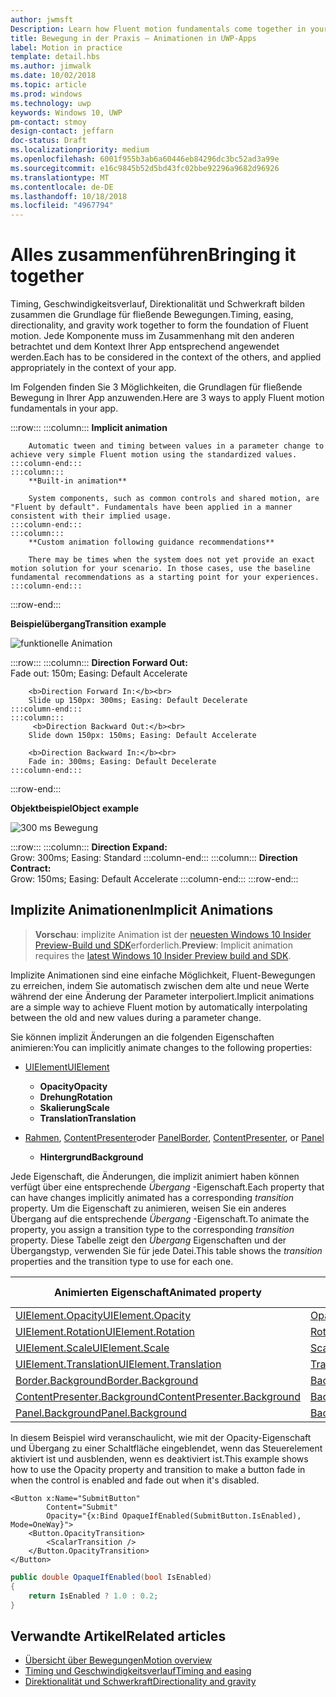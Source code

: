 ```yaml
---
author: jwmsft
Description: Learn how Fluent motion fundamentals come together in your app.
title: Bewegung in der Praxis – Animationen in UWP-Apps
label: Motion in practice
template: detail.hbs
ms.author: jimwalk
ms.date: 10/02/2018
ms.topic: article
ms.prod: windows
ms.technology: uwp
keywords: Windows 10, UWP
pm-contact: stmoy
design-contact: jeffarn
doc-status: Draft
ms.localizationpriority: medium
ms.openlocfilehash: 6001f955b3ab6a60446eb84296dc3bc52ad3a99e
ms.sourcegitcommit: e16c9845b52d5bd43fc02bbe92296a9682d96926
ms.translationtype: MT
ms.contentlocale: de-DE
ms.lasthandoff: 10/18/2018
ms.locfileid: "4967794"
---
```

# <a name="bringing-it-together"></a><span data-ttu-id="87e33-103">Alles zusammenführen</span><span class="sxs-lookup"><span data-stu-id="87e33-103">Bringing it together</span></span>

<span data-ttu-id="87e33-104">Timing, Geschwindigkeitsverlauf, Direktionalität und Schwerkraft bilden zusammen die Grundlage für fließende Bewegungen.</span><span class="sxs-lookup"><span data-stu-id="87e33-104">Timing, easing, directionality, and gravity work together to form the foundation of Fluent motion.</span></span> <span data-ttu-id="87e33-105">Jede Komponente muss im Zusammenhang mit den anderen betrachtet und dem Kontext Ihrer App entsprechend angewendet werden.</span><span class="sxs-lookup"><span data-stu-id="87e33-105">Each has to be considered in the context of the others, and applied appropriately in the context of your app.</span></span>

<span data-ttu-id="87e33-106">Im Folgenden finden Sie 3 Möglichkeiten, die Grundlagen für fließende Bewegung in Ihrer App anzuwenden.</span><span class="sxs-lookup"><span data-stu-id="87e33-106">Here are 3 ways to apply Fluent motion fundamentals in your app.</span></span>

:::row:::
    :::column:::
        **Implicit animation**

        Automatic tween and timing between values in a parameter change to achieve very simple Fluent motion using the standardized values.
    :::column-end:::
    :::column:::
        **Built-in animation**

        System components, such as common controls and shared motion, are "Fluent by default". Fundamentals have been applied in a manner consistent with their implied usage.
    :::column-end:::
    :::column:::
        **Custom animation following guidance recommendations**

        There may be times when the system does not yet provide an exact motion solution for your scenario. In those cases, use the baseline fundamental recommendations as a starting point for your experiences.
    :::column-end:::
:::row-end:::

**<span data-ttu-id="87e33-107">Beispielübergang</span><span class="sxs-lookup"><span data-stu-id="87e33-107">Transition example</span></span>**

![funktionelle Animation](images/pageRefresh.gif)

:::row:::
    :::column:::
        <b>Direction Forward Out:</b><br>
        Fade out: 150m; Easing: Default Accelerate

        <b>Direction Forward In:</b><br>
        Slide up 150px: 300ms; Easing: Default Decelerate
    :::column-end:::
    :::column:::
         <b>Direction Backward Out:</b><br>
        Slide down 150px: 150ms; Easing: Default Accelerate

        <b>Direction Backward In:</b><br>
        Fade in: 300ms; Easing: Default Decelerate
    :::column-end:::
:::row-end:::

**<span data-ttu-id="87e33-109">Objektbeispiel</span><span class="sxs-lookup"><span data-stu-id="87e33-109">Object example</span></span>**

 ![300 ms Bewegung](images/control.gif)

:::row:::
    :::column:::
        <b>Direction Expand:</b><br>
        Grow: 300ms; Easing: Standard
    :::column-end:::
    :::column:::
        <b>Direction Contract:</b><br>
        Grow: 150ms; Easing: Default Accelerate
    :::column-end:::
:::row-end:::

## <a name="implicit-animations"></a><span data-ttu-id="87e33-111">Implizite Animationen</span><span class="sxs-lookup"><span data-stu-id="87e33-111">Implicit Animations</span></span>

> <span data-ttu-id="87e33-112">**Vorschau**: implizite Animation ist der [neuesten Windows 10 Insider Preview-Build und SDK](https://insider.windows.com/for-developers/)erforderlich.</span><span class="sxs-lookup"><span data-stu-id="87e33-112">**Preview**: Implicit animation requires the [latest Windows 10 Insider Preview build and SDK](https://insider.windows.com/for-developers/).</span></span>

<span data-ttu-id="87e33-113">Implizite Animationen sind eine einfache Möglichkeit, Fluent-Bewegungen zu erreichen, indem Sie automatisch zwischen dem alte und neue Werte während der eine Änderung der Parameter interpoliert.</span><span class="sxs-lookup"><span data-stu-id="87e33-113">Implicit animations are a simple way to achieve Fluent motion by automatically interpolating between the old and new values during a parameter change.</span></span>

<span data-ttu-id="87e33-114">Sie können implizit Änderungen an die folgenden Eigenschaften animieren:</span><span class="sxs-lookup"><span data-stu-id="87e33-114">You can implicitly animate changes to the following properties:</span></span>

- [<span data-ttu-id="87e33-115">UIElement</span><span class="sxs-lookup"><span data-stu-id="87e33-115">UIElement</span></span>](/uwp/api/windows.ui.xaml.uielement)
  - **<span data-ttu-id="87e33-116">Opacity</span><span class="sxs-lookup"><span data-stu-id="87e33-116">Opacity</span></span>**
  - **<span data-ttu-id="87e33-117">Drehung</span><span class="sxs-lookup"><span data-stu-id="87e33-117">Rotation</span></span>**
  - **<span data-ttu-id="87e33-118">Skalierung</span><span class="sxs-lookup"><span data-stu-id="87e33-118">Scale</span></span>**
  - **<span data-ttu-id="87e33-119">Translation</span><span class="sxs-lookup"><span data-stu-id="87e33-119">Translation</span></span>**

- <span data-ttu-id="87e33-120">[Rahmen](/uwp/api/windows.ui.xaml.controls.border), [ContentPresenter](/uwp/api/windows.ui.xaml.controls.contentpresenter)oder [Panel](/uwp/api/windows.ui.xaml.controls.panel)</span><span class="sxs-lookup"><span data-stu-id="87e33-120">[Border](/uwp/api/windows.ui.xaml.controls.border), [ContentPresenter](/uwp/api/windows.ui.xaml.controls.contentpresenter), or [Panel](/uwp/api/windows.ui.xaml.controls.panel)</span></span>
  - **<span data-ttu-id="87e33-121">Hintergrund</span><span class="sxs-lookup"><span data-stu-id="87e33-121">Background</span></span>**

<span data-ttu-id="87e33-122">Jede Eigenschaft, die Änderungen, die implizit animiert haben können verfügt über eine entsprechende _Übergang_ -Eigenschaft.</span><span class="sxs-lookup"><span data-stu-id="87e33-122">Each property that can have changes implicitly animated has a corresponding _transition_ property.</span></span> <span data-ttu-id="87e33-123">Um die Eigenschaft zu animieren, weisen Sie ein anderes Übergang auf die entsprechende _Übergang_ -Eigenschaft.</span><span class="sxs-lookup"><span data-stu-id="87e33-123">To animate the property, you assign a transition type to the corresponding _transition_ property.</span></span> <span data-ttu-id="87e33-124">Diese Tabelle zeigt den _Übergang_ Eigenschaften und der Übergangstyp, verwenden Sie für jede Datei.</span><span class="sxs-lookup"><span data-stu-id="87e33-124">This table shows the _transition_ properties and the transition type to use for each one.</span></span>

| <span data-ttu-id="87e33-125">Animierten Eigenschaft</span><span class="sxs-lookup"><span data-stu-id="87e33-125">Animated property</span></span> | <span data-ttu-id="87e33-126">Übergang-Eigenschaft</span><span class="sxs-lookup"><span data-stu-id="87e33-126">Transition property</span></span> | <span data-ttu-id="87e33-127">Implizite Übergangstyp</span><span class="sxs-lookup"><span data-stu-id="87e33-127">Implicit transition type</span></span> |
| -- | -- | -- |
| [<span data-ttu-id="87e33-128">UIElement.Opacity</span><span class="sxs-lookup"><span data-stu-id="87e33-128">UIElement.Opacity</span></span>](/uwp/api/windows.ui.xaml.uielement.opacity) | [<span data-ttu-id="87e33-129">OpacityTransition</span><span class="sxs-lookup"><span data-stu-id="87e33-129">OpacityTransition</span></span>](/uwp/api/windows.ui.xaml.uielement.opacitytransition) | [<span data-ttu-id="87e33-130">ScalarTransition</span><span class="sxs-lookup"><span data-stu-id="87e33-130">ScalarTransition</span></span>](/uwp/api/windows.ui.xaml.scalartransition) |
| [<span data-ttu-id="87e33-131">UIElement.Rotation</span><span class="sxs-lookup"><span data-stu-id="87e33-131">UIElement.Rotation</span></span>](/uwp/api/windows.ui.xaml.uielement.rotation) | [<span data-ttu-id="87e33-132">RotationTransition</span><span class="sxs-lookup"><span data-stu-id="87e33-132">RotationTransition</span></span>](/uwp/api/windows.ui.xaml.uielement.rotationtransition) | [<span data-ttu-id="87e33-133">ScalarTransition</span><span class="sxs-lookup"><span data-stu-id="87e33-133">ScalarTransition</span></span>](/uwp/api/windows.ui.xaml.scalartransition) |
| [<span data-ttu-id="87e33-134">UIElement.Scale</span><span class="sxs-lookup"><span data-stu-id="87e33-134">UIElement.Scale</span></span>](/uwp/api/windows.ui.xaml.uielement.scale) | [<span data-ttu-id="87e33-135">ScaleTransition</span><span class="sxs-lookup"><span data-stu-id="87e33-135">ScaleTransition</span></span>](/uwp/api/windows.ui.xaml.uielement.scaletransition) | [<span data-ttu-id="87e33-136">Vector3Transition</span><span class="sxs-lookup"><span data-stu-id="87e33-136">Vector3Transition</span></span>](/uwp/api/windows.ui.xaml.uielement.vector3transition) |
| [<span data-ttu-id="87e33-137">UIElement.Translation</span><span class="sxs-lookup"><span data-stu-id="87e33-137">UIElement.Translation</span></span>](/uwp/api/windows.ui.xaml.uielement.scale) | [<span data-ttu-id="87e33-138">TranslationTransition</span><span class="sxs-lookup"><span data-stu-id="87e33-138">TranslationTransition</span></span>](/uwp/api/windows.ui.xaml.uielement.translationtransition) | [<span data-ttu-id="87e33-139">Vector3Transition</span><span class="sxs-lookup"><span data-stu-id="87e33-139">Vector3Transition</span></span>](/uwp/api/windows.ui.xaml.uielement.vector3transition) |
| [<span data-ttu-id="87e33-140">Border.Background</span><span class="sxs-lookup"><span data-stu-id="87e33-140">Border.Background</span></span>](/uwp/api/windows.ui.xaml.controls.border.background) | [<span data-ttu-id="87e33-141">BackgroundTransition</span><span class="sxs-lookup"><span data-stu-id="87e33-141">BackgroundTransition</span></span>](/uwp/api/windows.ui.xaml.controls.border.backgroundtransition) | [<span data-ttu-id="87e33-142">BrushTransition</span><span class="sxs-lookup"><span data-stu-id="87e33-142">BrushTransition</span></span>](//uwp/api/windows.ui.xaml.uielement.brushtransition) |
| [<span data-ttu-id="87e33-143">ContentPresenter.Background</span><span class="sxs-lookup"><span data-stu-id="87e33-143">ContentPresenter.Background</span></span>](/uwp/api/windows.ui.xaml.controls.contentpresenter.background) | [<span data-ttu-id="87e33-144">BackgroundTransition</span><span class="sxs-lookup"><span data-stu-id="87e33-144">BackgroundTransition</span></span>](/uwp/api/windows.ui.xaml.controls.contentpresenter.backgroundtransition) | [<span data-ttu-id="87e33-145">BrushTransition</span><span class="sxs-lookup"><span data-stu-id="87e33-145">BrushTransition</span></span>](//uwp/api/windows.ui.xaml.uielement.brushtransition) |
| [<span data-ttu-id="87e33-146">Panel.Background</span><span class="sxs-lookup"><span data-stu-id="87e33-146">Panel.Background</span></span>](/uwp/api/windows.ui.xaml.controls.panel.background) | [<span data-ttu-id="87e33-147">BackgroundTransition</span><span class="sxs-lookup"><span data-stu-id="87e33-147">BackgroundTransition</span></span>](/uwp/api/windows.ui.xaml.controls.panel.backgroundtransition)  | [<span data-ttu-id="87e33-148">BrushTransition</span><span class="sxs-lookup"><span data-stu-id="87e33-148">BrushTransition</span></span>](//uwp/api/windows.ui.xaml.uielement.brushtransition) |

<span data-ttu-id="87e33-149">In diesem Beispiel wird veranschaulicht, wie mit der Opacity-Eigenschaft und Übergang zu einer Schaltfläche eingeblendet, wenn das Steuerelement aktiviert ist und ausblenden, wenn es deaktiviert ist.</span><span class="sxs-lookup"><span data-stu-id="87e33-149">This example shows how to use the Opacity property and transition to make a button fade in when the control is enabled and fade out when it's disabled.</span></span>

```xaml
<Button x:Name="SubmitButton"
        Content="Submit"
        Opacity="{x:Bind OpaqueIfEnabled(SubmitButton.IsEnabled), Mode=OneWay}">
    <Button.OpacityTransition>
        <ScalarTransition />
    </Button.OpacityTransition>
</Button>
```

```csharp
public double OpaqueIfEnabled(bool IsEnabled)
{
    return IsEnabled ? 1.0 : 0.2;
}
```

## <a name="related-articles"></a><span data-ttu-id="87e33-150">Verwandte Artikel</span><span class="sxs-lookup"><span data-stu-id="87e33-150">Related articles</span></span>

- [<span data-ttu-id="87e33-151">Übersicht über Bewegungen</span><span class="sxs-lookup"><span data-stu-id="87e33-151">Motion overview</span></span>](index.md)
- [<span data-ttu-id="87e33-152">Timing und Geschwindigkeitsverlauf</span><span class="sxs-lookup"><span data-stu-id="87e33-152">Timing and easing</span></span>](timing-and-easing.md)
- [<span data-ttu-id="87e33-153">Direktionalität und Schwerkraft</span><span class="sxs-lookup"><span data-stu-id="87e33-153">Directionality and gravity</span></span>](directionality-and-gravity.md)